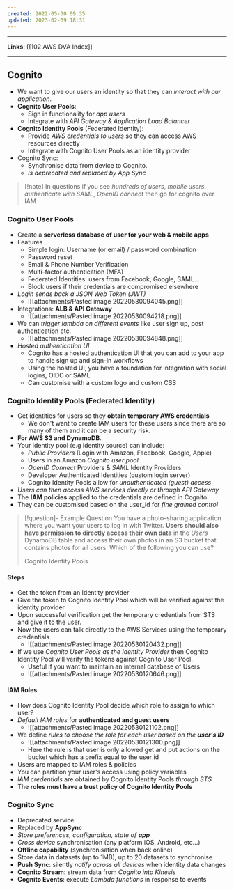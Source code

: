 ```yaml
---
created: 2022-05-30 09:35
updated: 2023-02-09 18:31
---
```

---
**Links**: [[102 AWS DVA Index]]

---
## Cognito
- We want to give our users an identity so that they can *interact with our application*.
- **Cognito User Pools**:
	- Sign in functionality for *app users*
	- Integrate with *API Gateway* & *Application Load Balancer*
- **Cognito Identity Pools** (Federated Identity):
	- Provide *AWS credentials to users* so they can access AWS resources directly
	- Integrate with Cognito User Pools as an identity provider
- Cognito Sync:
	- Synchronise data from device to Cognito.
	- *Is deprecated and replaced by App Sync*

> [!note] In questions if you see *hundreds of users*, *mobile users*, *authenticate with SAML*, *OpenID connect* then go for cognito over IAM

### Cognito User Pools
- Create a **serverless database of user for your web & mobile apps**
- Features
	- Simple login: Username (or email) / password combination
	- Password reset
	- Email & Phone Number Verification
	- Multi-factor authentication (MFA)
	- Federated Identities: users from Facebook, Google, SAML...
	- Block users if their credentials are compromised elsewhere
- *Login sends back a JSON Web Token (JWT)*
	- ![[attachments/Pasted image 20220530094045.png]]
- Integrations: **ALB & API Gateway**
	- ![[attachments/Pasted image 20220530094218.png]]
- We can *trigger lambda on different events* like user sign up, post authentication etc.
	- ![[attachments/Pasted image 20220530094848.png]]
- *Hosted authentication UI*
	- Cognito has a hosted authentication Ul that you can add to your app to handle sign up and sign-in workflows
	- Using the hosted UI, you have a foundation for integration with social logins, OIDC or SAML
	- Can customise with a custom logo and custom CSS

### Cognito Identity Pools (Federated Identity)
- Get identities for users so they **obtain temporary AWS credentials**
	- We don't want to create IAM users for these users since there are so many of them and it can be a security risk.
- **For AWS S3 and DynamoDB**.
- Your identity pool (e.g identity source) can include:
	- *Public Providers* (Login with Amazon, Facebook, Google, Apple)
	- Users in an Amazon *Cognito user pool*
	- *OpenID Connect* Providers & *SAML* Identity Providers
	- Developer Authenticated Identities (custom login server)
	- Cognito Identity Pools allow for *unauthenticated (guest) access*
- *Users can then access AWS services directly or through API Gateway*
- The **IAM policies** applied to the credentials are defined in Cognito
- They can be customised based on the user_id for *fine grained control*

> [!question]- Example Question
> You have a photo-sharing application where you want your users to log in with Twitter. **Users should also have permission to directly access their own data** in the _Users_ DynamoDB table and access their own photos in an S3 bucket that contains photos for all users. Which of the following you can use?
> 
> Cognito Identity Pools 

#### Steps
- Get the token from an Identity provider
- Give the token to Cognito Identity Pool which will be verified against the identity provider
- Upon successful verification get the temporary credentials from STS and give it to the user.
- Now the users can talk directly to the AWS Services using the temporary credentials
	- ![[attachments/Pasted image 20220530120432.png]]
- If we use *Cognito User Pools as the Identity Provider* then Cognito Identity Pool will verify the tokens against Cognito User Pool. 
	- Useful if you want to maintain an internal database of Users
	- ![[attachments/Pasted image 20220530120646.png]]

#### IAM Roles
- How does Cognito Identity Pool decide which role to assign to which user?
- *Default IAM roles* for **authenticated and guest users**
	- ![[attachments/Pasted image 20220530121102.png]]
- We define _rules to choose the role for each user based on the **user's ID**_
	- ![[attachments/Pasted image 20220530121300.png]]
	- Here the rule is that user is only allowed get and put actions on the bucket which has a prefix equal to the user id
- Users are mapped to IAM roles & policies
- You can partition your user's access using policy variables
- *lAM credentials* are obtained by Cognito Identity Pools *through STS*
- The **roles must have a trust policy of Cognito Identity Pools**

### Cognito Sync
- Deprecated service
- Replaced by **AppSync**
- _Store preferences, configuration, state of **app**_
- *Cross device* synchronisation (any platform iOS, Android, etc...)
- **Offline capability** (synchronisation when back online)
- Store data in datasets (up to 1MB), up to 20 datasets to synchronise
- **Push Sync**: silently *notify across all devices* when identity data changes
- **Cognito Stream**: stream data from *Cognito into Kinesis*
- **Cognito Events**: execute *Lambda functions* in response to events 